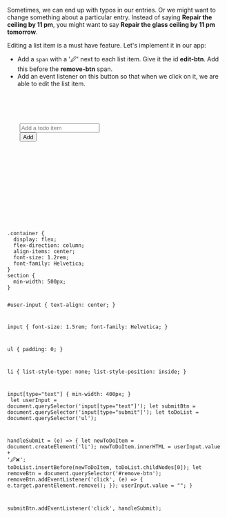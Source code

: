 Sometimes, we can end up with typos
in our entries. Or we might want to
change something about a particular
entry. Instead of saying **Repair the
ceiling by 11 pm**, you might want to say
**Repair the glass ceiling by 11 pm tomorrow**.

Editing a list item is a must have feature. Let's
implement it in our app:

- Add a `span` with a '🖉' next to each list
item. Give it the id **edit-btn**. Add this before
the **remove-btn** span.
- Add an event listener on this button so
that when we click on it, we are able to
edit the list item.

<codeblock language="javascript" type="lesson">
<code>
<panel language="html">
<div class = "container">
  <section id = "user-input">
    <input type = "text" placeholder = "Add a todo item"/>
    <input type = "submit" value = "Add">
  </section>
  <section id = "to-do-list">
    <ul>
    </ul>
  </section>
</div>
</panel>
<panel language="css">
.container {
  display: flex;
  flex-direction: column;
  align-items: center;
  font-size: 1.2rem;
  font-family: Helvetica;
}
section {
  min-width: 500px;
}

#user-input {
  text-align: center;
}

input {
  font-size: 1.5rem;
  font-family: Helvetica;
}

ul {
  padding: 0;
}

li {
  list-style-type: none;
  list-style-position: inside;
}

input[type="text"] {
  min-width: 400px;
}
</panel>
<panel language="javascript">
let userInput = document.querySelector('input[type="text"]');
let submitBtn = document.querySelector('input[type="submit"]');
let toDoList = document.querySelector('ul');

handleSubmit = (e) => {
  let newToDoItem = document.createElement('li');
  newToDoItem.innerHTML = userInput.value + '<span id="edit-btn">🖉</span><span id="remove-btn">❌</span>';
  toDoList.insertBefore(newToDoItem, toDoList.childNodes[0]);
  let removeBtn = document.querySelector('#remove-btn');
  removeBtn.addEventListener('click', (e) => {
    e.target.parentElement.remove();
  });
  userInput.value = "";
}

submitBtn.addEventListener('click', handleSubmit);
</panel>
</code>
</codeblock>